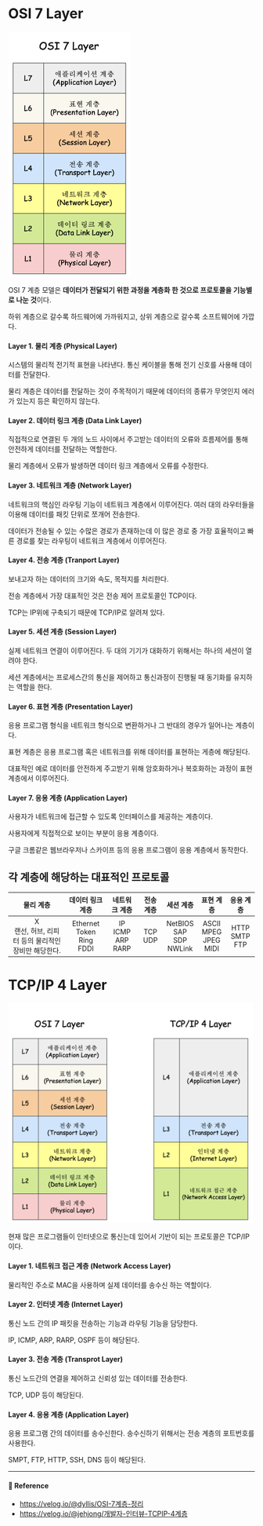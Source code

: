 # OSI 7 Layer  

<img src="/Http/image/osi7layer.png" width="250" height="500">  

OSI 7 계층 모델은 **데이터가 전달되기 위한 과정을 계층화 한 것으로 프로토콜을 기능별로 나눈 것**이다.  

하위 계층으로 갈수록 하드웨어에 가까워지고, 상위 계층으로 갈수록 소프트웨어에 가깝다.  

#### Layer 1. 물리 계층 (Physical Layer)  

시스템의 물리적 전기적 표현을 나타낸다. 통신 케이블을 통해 전기 신호를 사용해 데이터를 전달한다.  

물리 계층은 데이터를 전달하는 것이 주목적이기 때문에 데이터의 종류가 무엇인지 에러가 있는지 등은 확인하지 않는다.  

#### Layer 2. 데이터 링크 계층 (Data Link Layer)  

직접적으로 연결된 두 개의 노드 사이에서 주고받는 데이터의 오류와 흐름제어를 통해 안전하게 데이터를 전달하는 역할한다.  

물리 계층에서 오류가 발생하면 데이터 링크 계층에서 오류를 수정한다.  

#### Layer 3. 네트워크 계층 (Network Layer)  

네트워크의 핵심인 라우팅 기능이 네트워크 계층에서 이루어진다. 여러 대의 라우터들을 이용해 데이터를 패킷 단위로 쪼개어 전송한다.  

데이터가 전송될 수 있는 수많은 경로가 존재하는데 이 많은 경로 중 가장 효율적이고 빠른 경로를 찾는 라우팅이 네트워크 계층에서 이루어진다.  

#### Layer 4. 전송 계층 (Tranport Layer)  

보내고자 하는 데이터의 크기와 속도, 목적지를 처리한다.  

전송 계층에서 가장 대표적인 것은 전송 제어 프로토콜인 TCP이다.  

TCP는 IP위에 구축되기 때문에 TCP/IP로 알려져 있다.  

#### Layer 5. 세션 계층 (Session Layer)  

실제 네트워크 연결이 이루어진다. 두 대의 기기가 대화하기 위해서는 하나의 세션이 열려야 한다.  

세션 계층에서는 프로세스간의 통신을 제어하고 통신과정이 진행될 때 동기화를 유지하는 역할을 한다.  

#### Layer 6. 표현 계층 (Presentation Layer)  

응용 프로그램 형식을 네트워크 형식으로 변환하거나 그 반대의 경우가 일어나는 계층이다.  

표현 계층은 응용 프로그램 혹은 네트워크를 위해 데이터를 표현하는 게층에 해당된다.  

대표적인 예로 데이터를 안전하게 주고받기 위해 암호화하거나 복호화하는 과정이 표현 계층에서 이루어진다.  

#### Layer 7. 응용 계층 (Application Layer)  

사용자가 네트워크에 접근할 수 있도록 인터페이스를 제공하는 계층이다.  

사용자에게 직접적으로 보이는 부분이 응용 계층이다.  

구글 크롬같은 웹브라우저나 스카이프 등의 응용 프로그램이 응용 계층에서 동작한다.  

## 각 계층에 해당하는 대표적인 프로토콜  

|물리 계층|데이터 링크 계층|네트워크 계층|전송 계층|세션 계층|표현 계층|응용 계층|
|:-------:|:-------------:|:-----------:|:-------:|:-------:|:--------:|:-------:|
|X <br/> 랜선, 허브, 리피터 등의 물리적인 장비만 해당한다.|Ethernet <br/> Token Ring <br> FDDI|IP <br/> ICMP <br/> ARP <br/> RARP|TCP <br/> UDP|NetBIOS <br/> SAP <br/> SDP <br/> NWLink|ASCII <br/> MPEG <br/> JPEG <br/> MIDI|HTTP <br/> SMTP <br/> FTP|

# TCP/IP 4 Layer  

<img src="/Http/image/tcpip4layer.png" width="500" height="450">

현재 많은 프로그램들이 인터넷으로 통신는데 있어서 기반이 되는 프로토콜은 TCP/IP이다.  

#### Layer 1. 네트워크 접근 계층 (Network Access Layer)  

물리적인 주소로 MAC을 사용하며 실제 데이터를 송수신 하는 역할이다.  

#### Layer 2. 인터넷 계층 (Internet Layer)  

통신 노드 간의 IP 패킷을 전송하는 기능과 라우팅 기능을 담당한다.  

IP, ICMP, ARP, RARP, OSPF 등이 해당된다.  

#### Layer 3. 전송 계층 (Transprot Layer)  

통신 노드간의 연결을 제어하고 신뢰성 있는 데이터를 전송한다.  

TCP, UDP 등이 해당된다.  

#### Layer 4. 응용 계층 (Application Layer)  

응용 프로그램 간의 데이터를 송수신한다. 송수신하기 위해서는 전송 계층의 포트번호를 사용한다.  

SMPT, FTP, HTTP, SSH, DNS 등이 해당된다.  


---

#### 📌 Reference  

- <https://velog.io/@dyllis/OSI-7계층-정리>
- <https://velog.io/@jehjong/개발자-인터뷰-TCPIP-4계층>
